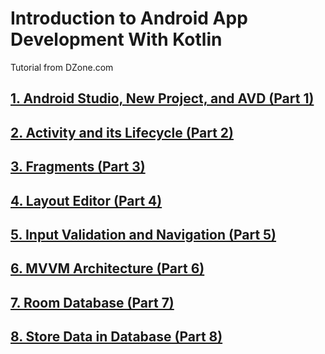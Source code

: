 # Introduction to Android App Development With Kotlin

Tutorial from DZone.com

## [1. Android Studio, New Project, and AVD (Part 1)](https://dzone.com/articles/introduction-to-android-app-development-with-kotli)

## [2. Activity and its Lifecycle (Part 2)](https://dzone.com/articles/introduction-to-android-app-development-with-kotli-1)

## [3. Fragments (Part 3)](https://dzone.com/articles/introduction-to-android-app-development-with-kotli-2)

## [4. Layout Editor (Part 4)](https://dzone.com/articles/introduction-to-android-app-development-with-kotli-3)

## [5. Input Validation and Navigation (Part 5)](https://dzone.com/articles/introduction-to-android-app-development-with-kotli-4)

## [6. MVVM Architecture (Part 6)](https://dzone.com/articles/introduction-to-android-app-development-with-kotli-5)

## [7. Room Database (Part 7)](https://dzone.com/articles/introduction-to-android-app-development-with-kotli-6)

## [8. Store Data in Database (Part 8)](https://dzone.com/articles/introduction-to-android-app-development-with-kotli-7)


